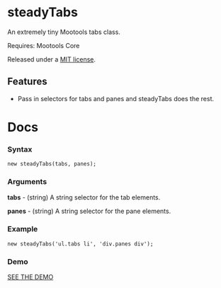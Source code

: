 steadyTabs
===================

An extremely tiny Mootools tabs class.

Requires: Mootools Core

Released under a [MIT license](http://en.wikipedia.org/wiki/MIT_License).

Features
--------

* Pass in selectors for tabs and panes and steadyTabs does the rest.

Docs
===================

### Syntax ###

	new steadyTabs(tabs, panes);

### Arguments ###

**tabs** - (string) A string selector for the tab elements.

**panes** - (string) A string selector for the pane elements.

### Example ###

	new steadyTabs('ul.tabs li', 'div.panes div');

### Demo ###

[SEE THE DEMO](http://jsfiddle.net/e38hP/)